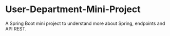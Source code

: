 # User-Department-Mini-Project
A Spring Boot mini project to understand more about Spring, endpoints and API REST.
